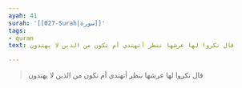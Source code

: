 ```yaml
---
ayah: 41
surah: '[[027-Surah|سورة]]'
tags:
- quran
text: قال نكروا لها عرشها ننظر أتهتدي أم تكون من الذين لا يهتدون

---
```

> قال نكروا لها عرشها ننظر أتهتدي أم تكون من الذين لا يهتدون
